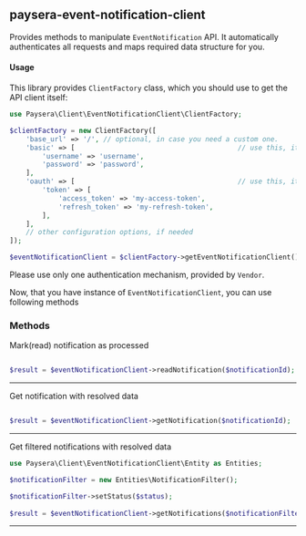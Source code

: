 
## paysera-event-notification-client

Provides methods to manipulate `EventNotification` API.
It automatically authenticates all requests and maps required data structure for you.

#### Usage

This library provides `ClientFactory` class, which you should use to get the API client itself:

```php
use Paysera\Client\EventNotificationClient\ClientFactory;

$clientFactory = new ClientFactory([
    'base_url' => '/', // optional, in case you need a custom one.
    'basic' => [                                        // use this, it API requires Basic authentication.
        'username' => 'username',
        'password' => 'password',
    ],
    'oauth' => [                                        // use this, it API requires OAuth v2 authentication.
        'token' => [
            'access_token' => 'my-access-token',
            'refresh_token' => 'my-refresh-token',
        ],
    ],
    // other configuration options, if needed
]);

$eventNotificationClient = $clientFactory->getEventNotificationClient();
```

Please use only one authentication mechanism, provided by `Vendor`.

Now, that you have instance of `EventNotificationClient`, you can use following methods
### Methods

    
Mark(read) notification as processed


```php

$result = $eventNotificationClient->readNotification($notificationId);
```
---


Get notification with resolved data


```php

$result = $eventNotificationClient->getNotification($notificationId);
```
---


Get filtered notifications with resolved data


```php
use Paysera\Client\EventNotificationClient\Entity as Entities;

$notificationFilter = new Entities\NotificationFilter();

$notificationFilter->setStatus($status);
    
$result = $eventNotificationClient->getNotifications($notificationFilter);
```
---

